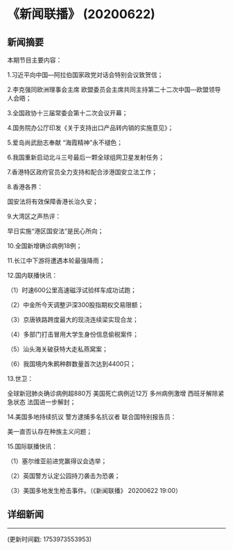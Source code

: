 # 《新闻联播》 (20200622)

## 新闻摘要

本期节目主要内容：

1.习近平向中国—阿拉伯国家政党对话会特别会议致贺信；

2.李克强同欧洲理事会主席 欧盟委员会主席共同主持第二十二次中国—欧盟领导人会晤；

3.全国政协十三届常委会第十二次会议开幕；

4.国务院办公厅印发《关于支持出口产品转内销的实施意见》；

5.爱岛尚武励志奉献 “海霞精神”永不褪色；

6.我国重新启动北斗三号最后一颗全球组网卫星发射任务；

7.香港特区政府官员全力支持和配合涉港国安立法工作；

8.香港各界：

国安法将有效保障香港长治久安；

9.大湾区之声热评：

早日实施“港区国安法”是民心所向；

10.全国新增确诊病例18例；

11.长江中下游将遭遇本轮最强降雨；

12.国内联播快讯：

（1）时速600公里高速磁浮试验样车成功试跑；

（2）中金所今天调整沪深300股指期权交易限额；

（3）京唐铁路跨度最大的现浇连续梁实现合龙；

（4）多部门打击冒用大学生身份信息偷税案件；

（5）汕头海关破获特大走私燕窝案；

（6）我国境内朱鹮种群数量首次达到4400只；

13.世卫：

全球新冠肺炎确诊病例超880万 美国死亡病例近12万 多州病例激增 西班牙解除紧急状态 法国进一步解封；

14.美国多地持续抗议 警方逮捕多名抗议者 联合国特别报告员：

美一直否认存在种族主义问题；

15.国际联播快讯：

（1）塞尔维亚前进党赢得议会选举；

（2）英国警方认定公园持刀袭击为恐袭；

（3）美国多地发生枪击事件。（《新闻联播》 20200622 19:00）

## 详细新闻

---

(更新时间戳: 1753973553953)


